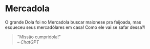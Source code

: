 # Mercadola

O grande Dola foi no Mercadola buscar maionese pra feijoada, mas esqueceu seus mercadólares em casa!
Como ele vai se safar dessa?!

> "Missão cumpridola!"  
> _– ChatGPT_